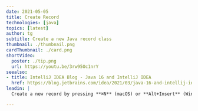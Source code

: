 ```yaml
---
date: 2021-05-05
title: Create Record
technologies: [java]
topics: [latest]
author: tg
subtitle: Create a new Java record class
thumbnail: ./thumbnail.png
cardThumbnail: ./card.png
shortVideo:
  poster: ./tip.png
  url: https://youtu.be/3rw95Oc1nrY
seealso:
- title: IntelliJ IDEA Blog - Java 16 and IntelliJ IDEA
  href: https://blog.jetbrains.com/idea/2021/03/java-16-and-intellij-idea/
leadin: |
  Create a new record by pressing **⌘N** (macOS) or **Alt+Insert** (Windows/Linux) on the Project Window. From the "New Java Class" dialog, type the name of the record and select the "Record" type.

---
```

